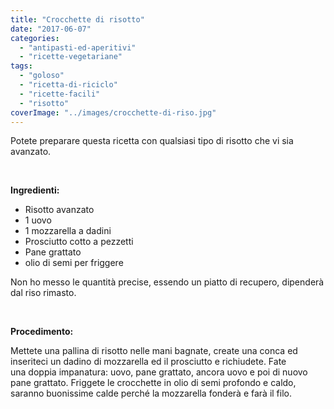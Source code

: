 ```yaml
---
title: "Crocchette di risotto"
date: "2017-06-07"
categories: 
  - "antipasti-ed-aperitivi"
  - "ricette-vegetariane"
tags: 
  - "goloso"
  - "ricetta-di-riciclo"
  - "ricette-facili"
  - "risotto"
coverImage: "../images/crocchette-di-riso.jpg"
---
```


Potete preparare questa ricetta con qualsiasi tipo di risotto che vi sia avanzato.

 

**Ingredienti:**

- Risotto avanzato
- 1 uovo
- 1 mozzarella a dadini
- Prosciutto cotto a pezzetti
- Pane grattato
- olio di semi per friggere

Non ho messo le quantità precise, essendo un piatto di recupero, dipenderà dal riso rimasto.

 

**Procedimento:**

Mettete una pallina di risotto nelle mani bagnate, create una conca ed inseriteci un dadino di mozzarella ed il prosciutto e richiudete. Fate una doppia impanatura: uovo, pane grattato, ancora uovo e poi di nuovo pane grattato. Friggete le crocchette in olio di semi profondo e caldo, saranno buonissime calde perché la mozzarella fonderà e farà il filo.
